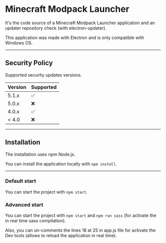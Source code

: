# Minecraft Modpack Launcher
It's the code source of a Minecraft Modpack Launcher application and an updater repository check (with electron-updater).

This application was made with Electron and is only compatible with Windows OS.

- - -

## Security Policy

Supported security updates versions.

| Version | Supported          |
| ------- | ------------------ |
| 5.1.x   | :white_check_mark: |
| 5.0.x   | :x:                |
| 4.0.x   | :white_check_mark: |
| < 4.0   | :x:                |

- - -

## Installation
The installation uses npm Node.js.

You can install the application locally with `npm install`.

- - -

### Default start
You can start the project with `npm start`.

### Advanced start
You can start the project with `npm start` and `npm run sass` (for activate the in real time sass compilation).

Also, you can un-comments the lines 18 at 25 in app.js file for activate the Dev tools (allows to reload the application in real time).
